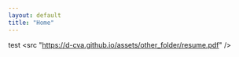 ```yaml
---
layout: default
title: "Home"
---
```


test
<src "https://d-cva.github.io/assets/other_folder/resume.pdf" />